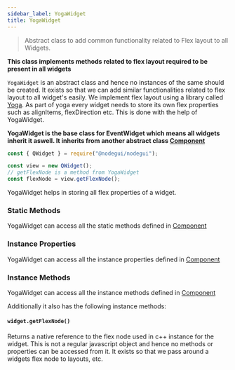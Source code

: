 ```yaml
---
sidebar_label: YogaWidget
title: YogaWidget
---
```


> Abstract class to add common functionality related to Flex layout to all Widgets.

**This class implements methods related to flex layout required to be present in all widgets**

`YogaWidget` is an abstract class and hence no instances of the same should be created. It exists so that we can add similar functionalities related to flex layout to all widget's easily. We implement flex layout using a library called [Yoga](https://github.com/facebook/yoga). As part of yoga every widget needs to store its own flex properties such as alignItems, flexDirection etc. This is done with the help of YogaWidget.

**YogaWidget is the base class for EventWidget which means all widgets inherit it aswell. It inherits from another abstract class [Component](api/Component.md)**

```javascript
const { QWidget } = require("@nodegui/nodegui");

const view = new QWidget();
// getFlexNode is a method from YogaWidget
const flexNode = view.getFlexNode();
```

YogaWidget helps in storing all flex properties of a widget.

### Static Methods

YogaWidget can access all the static methods defined in [Component](api/Component.md)

### Instance Properties

YogaWidget can access all the instance properties defined in [Component](api/Component.md)

### Instance Methods

YogaWidget can access all the instance methods defined in [Component](api/Component.md)

Additionally it also has the following instance methods:

#### `widget.getFlexNode()`

Returns a native reference to the flex node used in c++ instance for the widget. This is not a regular javascript object and hence no methods or properties can be accessed from it. It exists so that we pass around a widgets flex node to layouts, etc.
